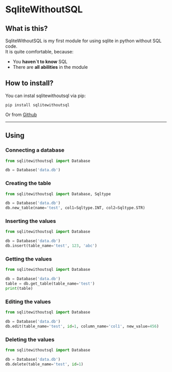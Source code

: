 # SqliteWithoutSQL #

## What is this? ##
SqliteWithoutSQL is my first module for using sqlite in python without SQL code.  
It is quite comfortable, because:
- You **haven`t to know** SQL
- There are **all abilities** in the module

## How to install? ##
You can instal sqlitewithoutsql via pip:
```
pip install sqlitewithoutsql
```
Or from [Github](https://github.com/evryz4/sqlitewithoutsql/)

---

## Using ##
### Connecting a database ###
```python
from sqlitewithoutsql import Database

db = Database('data.db')
```
### Creating the table ###
```python
from sqlitewithoutsql import Database, Sqltype

db = Database('data.db')
db.new_table(name='test', col1=Sqltype.INT, col2=Sqltype.STR)
```
### Inserting the values ###
```python
from sqlitewithoutsql import Database

db = Database('data.db')
db.insert(table_name='test', 123, 'abc')
```
### Getting the values ###
```python
from sqlitewithoutsql import Database

db = Database('data.db')
table = db.get_table(table_name='test')
print(table)
```
### Editing the values ###
```python
from sqlitewithoutsql import Database

db = Database('data.db')
db.edit(table_name='test', id=1, column_name='col1', new_value=456)
```
### Deleting the values ###
```python
from sqlitewithoutsql import Database

db = Database('data.db')
db.delete(table_name='test', id=1)
```
